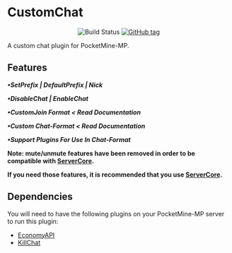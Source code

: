 <p align="center">
    <h1>
        CustomChat
    </h1>
</p>

<p align="center">
    <img src="https://poggit.pmmp.io/ci.shield/EnderLands/CustomChat/~" alt="Build Status" />
    <a href="https://github.com/EnderLands/CustomChat/releases">
        <img src="https://img.shields.io/github/v/tag/EnderLands/CustomChat?label=release&logo=github" alt="GitHub tag" />
    </a>
</p>
A custom chat plugin for PocketMine-MP.

## Features

***•SetPrefix | DefaultPrefix | Nick***

***•DisableChat | EnableChat***

***•CustomJoin Format < Read Documentation***

***•Custom Chat-Format < Read Documentation***

***•Support Plugins For Use In Chat-Format***

**Note: mute/unmute features have been removed in order to be compatible with [ServerCore](https://github.com/IceCruelStuff/ServerCore).**

**If you need those features, it is recommended that you use [ServerCore](https://github.com/IceCruelStuff/ServerCore).**

## Dependencies
You will need to have the following plugins on your PocketMine-MP server to run this plugin:
- [EconomyAPI](https://poggit.pmmp.io/p/EconomyAPI)
- [KillChat](https://github.com/EnderLands/KillChat)
